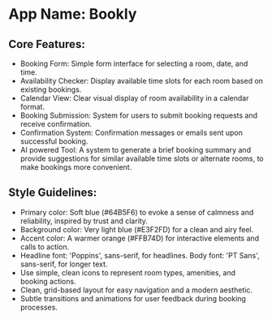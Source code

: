 # **App Name**: Bookly

## Core Features:

- Booking Form: Simple form interface for selecting a room, date, and time.
- Availability Checker: Display available time slots for each room based on existing bookings.
- Calendar View: Clear visual display of room availability in a calendar format.
- Booking Submission: System for users to submit booking requests and receive confirmation.
- Confirmation System: Confirmation messages or emails sent upon successful booking.
- AI powered Tool: A system to generate a brief booking summary and provide suggestions for similar available time slots or alternate rooms, to make bookings more convenient.

## Style Guidelines:

- Primary color: Soft blue (#64B5F6) to evoke a sense of calmness and reliability, inspired by trust and clarity.
- Background color: Very light blue (#E3F2FD) for a clean and airy feel.
- Accent color: A warmer orange (#FFB74D) for interactive elements and calls to action.
- Headline font: 'Poppins', sans-serif, for headlines. Body font: 'PT Sans', sans-serif, for longer text.
- Use simple, clean icons to represent room types, amenities, and booking actions.
- Clean, grid-based layout for easy navigation and a modern aesthetic.
- Subtle transitions and animations for user feedback during booking processes.